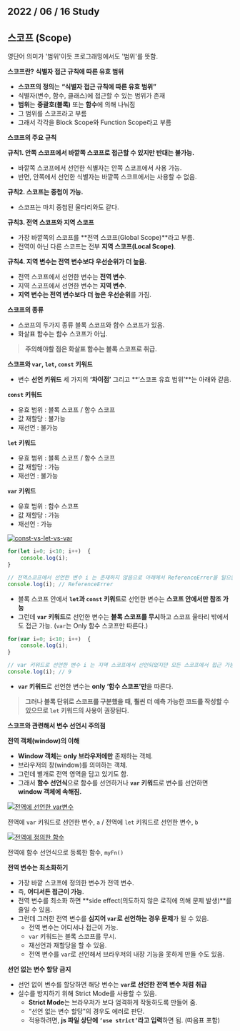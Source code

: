 2022 / 06 / 16
Study
---------------
## 스코프 (Scope)
영단어 의미가 '범위'이듯 프로그래밍에서도 '범위'를 뜻함.

**스코프란?**
**식별자 접근 규칙에 따른 유효 범위**

-   **스코프의 정의**는  **“식별자 접근 규칙에 따른 유효 범위”**
-   식별자(변수, 함수, 클래스)에 접근할 수 있는 범위가 존재
-   **범위**는  **중괄호(블록)**  또는  **함수**에 의해 나눠짐
-   그 범위를 스코프라고 부름
-   그래서 각각을 Block Scope와 Function Scope라고 부름

**스코프의 주요 규칙**

 **규칙1. 안쪽 스코프에서 바깥쪽 스코프로 접근할 수 있지만 반대는 불가능.**

-   바깥쪽 스코프에서 선언한 식별자는 안쪽 스코프에서 사용 가능.
-   반면, 안쪽에서 선언한 식별자는 바깥쪽 스코프에서는 사용할 수 없음.

**규칙2. 스코프는 중첩이 가능.**

-   스코프는 마치 중첩된 울타리와도 같다.

 **규칙3. 전역 스코프와 지역 스코프**

-   가장 바깥쪽의 스코프를  **전역 스코프(Global Scope)**라고 부름.
-   전역이 아닌 다른 스코프는 전부  **지역 스코프(Local Scope)**.

**규칙4. 지역 변수는 전역 변수보다 우선순위가 더 높음.**

-   전역 스코프에서 선언한 변수는  **전역 변수**.
-   지역 스코프에서 선언한 변수는  **지역 변수**.
-   **지역 변수는 전역 변수보다 더 높은 우선순위**를 가짐.

 **스코프의 종류**

-   스코프의 두가지 종류 블록 스코프와 함수 스코프가 있음.
-   화살표 함수는 함수 스코프가 아님.

>  **주의해야할 점은 화살표 함수는 블록 스코프로 취급.**

**스코프와 `var`, `let`, `const` 키워드**

-   변수  **선언 키워드** 세 가지의 **‘차이점’** 그리고 **‘스코프 유효 범위’**는 아래와 같음.

 **`const` 키워드**

-   유효 범위 : 블록 스코프 / 함수 스코프
-   값 재할당 : 불가능
-   재선언 : 불가능

 **`let` 키워드**

-   유효 범위 : 블록 스코프 / 함수 스코프
-   값 재할당 : 가능
-   재선언 : 불가능

**`var` 키워드**

-   유효 범위 : 함수 스코프
-   값 재할당 : 가능
-   재선언 : 가능

[![const-vs-let-vs-var](https://i0.wp.com/hanamon.kr/wp-content/uploads/2021/06/const-vs-let-vs-var.png?resize=477%2C248&ssl=1)](https://hanamon.kr/javascript-%ec%8a%a4%ec%bd%94%ed%94%84%ec%99%80-%eb%b3%80%ec%88%98%ec%84%a0%ec%96%b8%ed%82%a4%ec%9b%8c%eb%93%9c-%ec%b0%a8%ec%9d%b4%ec%a0%90/const-vs-let-vs-var/)

```js
for(let i=0; i<10; i++)  {
	console.log(i);
}

// 전역스코프에서 선언한 변수 i 는 존재하지 않음으로 아래에서 ReferenceErrer을 일으킨다.
console.log(i); // ReferenceErrer
```
-   블록 스코프 안에서 **`let`과 `const` 키워드**로 선언한 변수는  **스코프 안에서만 참조 가능**
-   그런데  **`var` 키워드**로 선언한 변수는  **블록 스코프를 무시**하고 스코프 울타리 밖에서도 접근 가능. (`var`는 Only 함수 스코프만 따른다.)
```js
for(var i=0; i<10; i++)  {
	console.log(i);
}

// var 키워드로 선언한 변수 i 는 지역 스코프에서 선언되었지만 모든 스코프에서 접근 가능하다.
console.log(i); // 9
```

-   **`var` 키워드**로 선언한 변수는  **only ‘함수 스코프’만**을 따른다.

> **그러나 블록 단위로 스코프를 구분했을 때, 훨씬 더 예측 가능한 코드를 작성할 수 있으므로 `let` 키워드의 사용이 권장된다.**

 **스코프와 관련해서 변수 선언시 주의점**

 **전역 객체(window)의 이해**

-   **Window 객체**는  **only 브라우저에만**  존재하는 객체.
-   브라우저의 창(window)를 의미하는 객체.
-   그런데 별개로 전역 영역을 담고 있기도 함.
-   그래서  **함수 선언식**으로 함수를 선언하거나  **`var` 키워드**로 변수를 선언하면  **window 객체에 속해짐.**

[![전역에 선언한 var변수](https://i0.wp.com/hanamon.kr/wp-content/uploads/2021/05/%E1%84%8C%E1%85%A5%E1%86%AB%E1%84%8B%E1%85%A7%E1%86%A8%E1%84%8B%E1%85%A6-%E1%84%89%E1%85%A5%E1%86%AB%E1%84%8B%E1%85%A5%E1%86%AB%E1%84%92%E1%85%A1%E1%86%AB-var%E1%84%87%E1%85%A7%E1%86%AB%E1%84%89%E1%85%AE.png?resize=345%2C306&ssl=1)](https://hanamon.kr/javascript-%ed%95%a8%ec%88%98%eb%a5%bc-%ec%95%8c%ec%95%84%eb%b3%b4%ec%9e%90-1/%e1%84%8c%e1%85%a5%e1%86%ab%e1%84%8b%e1%85%a7%e1%86%a8%e1%84%8b%e1%85%a6-%e1%84%89%e1%85%a5%e1%86%ab%e1%84%8b%e1%85%a5%e1%86%ab%e1%84%92%e1%85%a1%e1%86%ab-var%e1%84%87%e1%85%a7%e1%86%ab%e1%84%89/)

전역에 `var` 키워드로 선언한 변수, `a` / 전역에 `let` 키워드로 선언한 변수, `b`

[![전역에 정의한 함수](https://i0.wp.com/hanamon.kr/wp-content/uploads/2021/05/%E1%84%8C%E1%85%A5%E1%86%AB%E1%84%8B%E1%85%A7%E1%86%A8%E1%84%8B%E1%85%A6-%E1%84%8C%E1%85%A5%E1%86%BC%E1%84%8B%E1%85%B4%E1%84%92%E1%85%A1%E1%86%AB-%E1%84%92%E1%85%A1%E1%86%B7%E1%84%89%E1%85%AE.png?resize=345%2C304&ssl=1)](https://hanamon.kr/javascript-%ed%95%a8%ec%88%98%eb%a5%bc-%ec%95%8c%ec%95%84%eb%b3%b4%ec%9e%90-1/%e1%84%8c%e1%85%a5%e1%86%ab%e1%84%8b%e1%85%a7%e1%86%a8%e1%84%8b%e1%85%a6-%e1%84%8c%e1%85%a5%e1%86%bc%e1%84%8b%e1%85%b4%e1%84%92%e1%85%a1%e1%86%ab-%e1%84%92%e1%85%a1%e1%86%b7%e1%84%89%e1%85%ae/)

전역에 함수 선언식으로 등록한 함수, `myFn()`

 **전역 변수는 최소화하기**

-   가장 바깥 스코프에 정의한 변수가 전역 변수.
-   즉,  **어디서든 접근이 가능**.
-   전역 변수를 최소화 하면  **side effect(의도하지 않은 로직에 의해 문제 발생)**를 줄일 수 있음.
-   그런데 그러한 전역 변수를  **심지어 `var`로 선언하는 경우 문제**가 될 수 있음.
    -   전역 변수는 어디서나 접근이 가능.
    -   `var` 키워드는 블록 스코프를 무시.
    -   재선언과 재할당을 할 수 있음.
    -   전역 변수를 `var`로 선언해서 브라우저의 내장 기능을 못하게 만들 수도 있음.

**선언 없는 변수 할당 금지**

-   선언 없이 변수를 할당하면 해당 변수는  **`var`로 선언한 전역 변수 처럼 취급**
-   실수를 방지하기 위해 Strict Mode를 사용할 수 있음.
    -   **Strict Mode**는 브라우저가 보다 엄격하게 작동하도록 만들어 줌.
    -   “선언 없는 변수 할당”의 경우도 에러로 판단.
    -   적용하려면,  **js 파일 상단에 `‘use strict’`라고 입력**하면 됨. (따옴표 포함)
